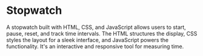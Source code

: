 # Stopwatch
A stopwatch built with HTML, CSS, and JavaScript allows users to start, pause, reset, and track time intervals. The HTML structures the display, CSS styles the layout for a sleek interface, and JavaScript powers the functionality. It's an interactive and responsive tool for measuring time.
